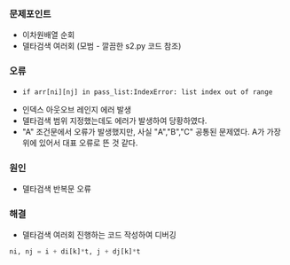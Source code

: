 ### 문제포인트
- 이차원배열 순회
- 델타검색 여러회 (모범 - 깔끔한 s2.py 코드 참조)

### 오류
-     if arr[ni][nj] in pass_list:IndexError: list index out of range
- 인덱스 아웃오브 레인지 에러 발생
- 델타검색 범위 지정했는데도 에러가 발생하여 당황하였다.
- "A" 조건문에서 오류가 발생했지만, 사실 "A","B","C" 공통된 문제였다. A가 가장 위에 있어서 대표
오류로 뜬 것 같다.

### 원인
- 델타검색 반복문 오류

### 해결
- 델타검색 여러회 진행하는 코드 작성하여 디버깅
```python 
ni, nj = i + di[k]*t, j + dj[k]*t
